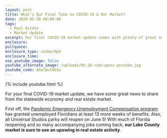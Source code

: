 ```yaml
---
layout: post
title: What’s Our Final Take on COVID-19 & Our Market?
date: 2020-05-28 00:00:00
tags:
  - Real Estate
  - Market Update
excerpt: Our final COVID-19 market update comes with plenty of great news.
enclosure:
pullquote:
enclosure_type: video/mp4
enclosure_time:
use_youtube_image: false
youtube_alternate_image: /uploads/05-28-rodriguez-youtube.jpg
youtube_code: A5wlbulKD1w
---
```


{% include youtube.html %}

For your final COVID-19 market update, we have some great news to share from the statewide economy *and* real estate market.

First off, the <u><a target="_blank" href="https://floridajobs.org/cares-act">Pandemic Emergency Unemployment Compensation program</a></u> has granted unemployed Floridians at least 13 more weeks of benefits. Also, all Universal Studios parks will reopen on June 5\! With much of Florida reopening and so many accompanying jobs coming back, **our Lake County market is sure to see an upswing in real estate activity**.